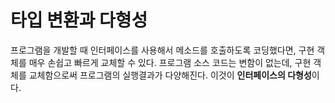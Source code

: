 # 타입 변환과 다형성
프로그램을 개발할 때 인터페이스를 사용해서 메소드를 호출하도록 코딩했다면, 구현 객체를 매우 손쉽고 빠르게 교체할 수 있다. 프로그램 소스 코드는 변함이 없는데, 구현 객체를 교체함으로써 프로그램의 실행결과가 다양해진다. 이것이 **인터페이스의 다형성**이다.
